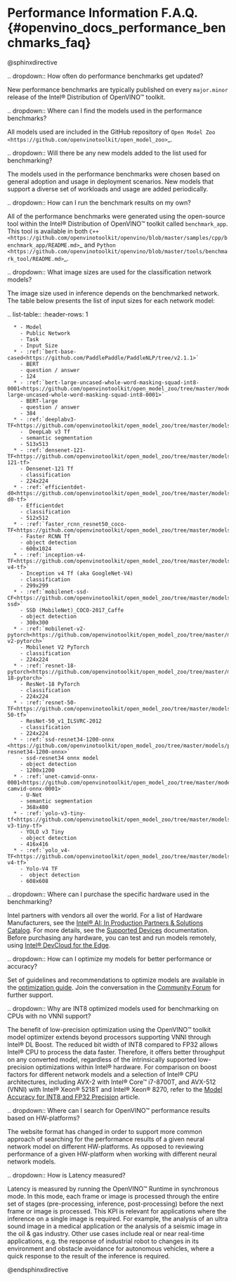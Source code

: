 # Performance Information F.A.Q. {#openvino_docs_performance_benchmarks_faq}


@sphinxdirective

.. dropdown:: How often do performance benchmarks get updated?

   New performance benchmarks are typically published on every
   `major.minor` release of the Intel® Distribution of OpenVINO™ toolkit.

.. dropdown:: Where can I find the models used in the performance benchmarks?

   All models used are included in the GitHub repository of `Open Model Zoo <https://github.com/openvinotoolkit/open_model_zoo>`_.

.. dropdown:: Will there be any new models added to the list used for benchmarking?

   The models used in the performance benchmarks were chosen based
   on general adoption and usage in deployment scenarios. New models that
   support a diverse set of workloads and usage are added periodically.

.. dropdown:: How can I run the benchmark results on my own?

   All of the performance benchmarks were generated using the
   open-source tool within the Intel® Distribution of OpenVINO™ toolkit
   called `benchmark_app`. This tool is available in both `C++ <https://github.com/openvinotoolkit/openvino/blob/master/samples/cpp/benchmark_app/README.md>`_ and `Python <https://github.com/openvinotoolkit/openvino/blob/master/tools/benchmark_tool/README.md>`_.

.. dropdown:: What image sizes are used for the classification network models?

   The image size used in inference depends on the benchmarked
   network. The table below presents the list of input sizes for each
   network model:

   .. list-table::
      :header-rows: 1

      * - Model
        - Public Network
        - Task
        - Input Size
      * - :ref:`bert-base-cased<https://github.com/PaddlePaddle/PaddleNLP/tree/v2.1.1>`
        - BERT
        - question / answer
        - 124
      * - :ref:`bert-large-uncased-whole-word-masking-squad-int8-0001<https://github.com/openvinotoolkit/open_model_zoo/tree/master/models/intel/bert-large-uncased-whole-word-masking-squad-int8-0001>`
        - BERT-large
        - question / answer
        - 384
      * - :ref:`deeplabv3-TF<https://github.com/openvinotoolkit/open_model_zoo/tree/master/models/public/deeplabv3>`
        -  DeepLab v3 Tf
        - semantic segmentation
        - 513x513
      * - :ref:`densenet-121-TF<https://github.com/openvinotoolkit/open_model_zoo/tree/master/models/public/densenet-121-tf>`
        - Densenet-121 Tf
        - classification
        - 224x224
      * - :ref:`efficientdet-d0<https://github.com/openvinotoolkit/open_model_zoo/tree/master/models/public/efficientdet-d0-tf>`
        - Efficientdet
        - classification
        - 512x512
      * - :ref:`faster_rcnn_resnet50_coco-TF<https://github.com/openvinotoolkit/open_model_zoo/tree/master/models/public/faster_rcnn_resnet50_coco>`
        - Faster RCNN Tf
        - object detection
        - 600x1024
      * - :ref:`inception-v4-TF<https://github.com/openvinotoolkit/open_model_zoo/tree/master/models/public/googlenet-v4-tf>`
        - Inception v4 Tf (aka GoogleNet-V4)
        - classification
        - 299x299
      * - :ref:`mobilenet-ssd-CF<https://github.com/openvinotoolkit/open_model_zoo/tree/master/models/public/mobilenet-ssd>`
        - SSD (MobileNet)_COCO-2017_Caffe
        - object detection
        - 300x300
      * - :ref:`mobilenet-v2-pytorch<https://github.com/openvinotoolkit/open_model_zoo/tree/master/models/public/mobilenet-v2-pytorch>`
        - Mobilenet V2 PyTorch
        - classification
        - 224x224
      * - :ref:`resnet-18-pytorch<https://github.com/openvinotoolkit/open_model_zoo/tree/master/models/public/resnet-18-pytorch>`
        - ResNet-18 PyTorch
        - classification
        - 224x224
      * - :ref:`resnet-50-TF<https://github.com/openvinotoolkit/open_model_zoo/tree/master/models/public/resnet-50-tf>`
        - ResNet-50_v1_ILSVRC-2012
        - classification
        - 224x224
      * - :ref:`ssd-resnet34-1200-onnx <https://github.com/openvinotoolkit/open_model_zoo/tree/master/models/public/ssd-resnet34-1200-onnx>`
        - ssd-resnet34 onnx model
        - object detection
        - 1200x1200      
      * - :ref:`unet-camvid-onnx-0001<https://github.com/openvinotoolkit/open_model_zoo/tree/master/models/intel/unet-camvid-onnx-0001>`
        - U-Net
        - semantic segmentation
        - 368x480     
      * - :ref:`yolo-v3-tiny-tf<https://github.com/openvinotoolkit/open_model_zoo/tree/master/models/public/yolo-v3-tiny-tf>`
        - YOLO v3 Tiny
        - object detection
        - 416x416      
      * - :ref:`yolo_v4-TF<https://github.com/openvinotoolkit/open_model_zoo/tree/master/models/public/yolo-v4-tf>`
        - Yolo-V4 TF
        -  object detection
        - 608x608


.. dropdown:: Where can I purchase the specific hardware used in the benchmarking?

   Intel partners with vendors all over the world. For a list of Hardware Manufacturers, see the 
   [Intel® AI: In Production Partners & Solutions Catalog](https://www.intel.com/content/www/us/en/internet-of-things/ai-in-production/partners-solutions-catalog.html). 
   For more details, see the [Supported Devices](../OV_Runtime_UG/supported_plugins/Supported_Devices.md)
   documentation. Before purchasing any hardware, you can test and run
   models remotely, using [Intel® DevCloud for the Edge](http://devcloud.intel.com/edge/).

.. dropdown:: How can I optimize my models for better performance or accuracy?

   Set of guidelines and recommendations to optimize models are available in the 
   [optimization guide](../optimization_guide/dldt_optimization_guide.md).
   Join the conversation in the [Community Forum](https://software.intel.com/en-us/forums/intel-distribution-of-openvino-toolkit)
   for further support.

.. dropdown:: Why are INT8 optimized models used for benchmarking on CPUs with no VNNI support?

   The benefit of low-precision optimization using the OpenVINO™
   toolkit model optimizer extends beyond processors supporting VNNI
   through Intel® DL Boost. The reduced bit width of INT8 compared to FP32
   allows Intel® CPU to process the data faster. Therefore, it offers
   better throughput on any converted model, regardless of the
   intrinsically supported low-precision optimizations within Intel®
   hardware. For comparison on boost factors for different network models
   and a selection of Intel® CPU architectures, including AVX-2 with Intel®
   Core™ i7-8700T, and AVX-512 (VNNI) with Intel® Xeon® 5218T and Intel®
   Xeon® 8270, refer to the [Model Accuracy for INT8 and FP32 Precision](performance_int8_vs_fp32.md) article.

.. dropdown:: Where can I search for OpenVINO™ performance results based on HW-platforms?

   The website format has changed in order to support more common
   approach of searching for the performance results of a given neural
   network model on different HW-platforms. As opposed to reviewing
   performance of a given HW-platform when working with different neural
   network models.

.. dropdown:: How is Latency measured?

   Latency is measured by running the OpenVINO™ Runtime in
   synchronous mode. In this mode, each frame or image is processed through
   the entire set of stages (pre-processing, inference, post-processing)
   before the next frame or image is processed. This KPI is relevant for
   applications where the inference on a single image is required. For
   example, the analysis of an ultra sound image in a medical application
   or the analysis of a seismic image in the oil & gas industry. Other use
   cases include real or near real-time applications, e.g. the response of
   industrial robot to changes in its environment and obstacle avoidance
   for autonomous vehicles, where a quick response to the result of the
   inference is required.


@endsphinxdirective